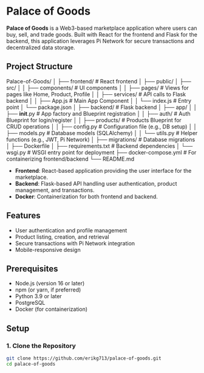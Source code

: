 # Palace of Goods

**Palace of Goods** is a Web3-based marketplace application where users can buy, sell, and trade goods. Built with React for the frontend and Flask for the backend, this application leverages Pi Network for secure transactions and decentralized data storage.

## Project Structure

Palace-of-Goods/
│
├── frontend/                # React frontend
│   ├── public/
│   ├── src/
│   │   ├── components/      # UI components
│   │   ├── pages/           # Views for pages like Home, Product, Profile
│   │   ├── services/        # API calls to Flask backend
│   │   ├── App.js           # Main App Component
│   │   └── index.js         # Entry point
│   └── package.json
│
├── backend/                 # Flask backend
│   ├── app/
│   │   ├── __init__.py      # App factory and Blueprint registration
│   │   ├── auth/            # Auth Blueprint for login/register
│   │   ├── products/        # Products Blueprint for CRUD operations
│   │   ├── config.py        # Configuration file (e.g., DB setup)
│   │   ├── models.py        # Database models (SQLAlchemy)
│   │   └── utils.py         # Helper functions (e.g., JWT, Pi Network)
│   ├── migrations/          # Database migrations
│   ├── Dockerfile
│   ├── requirements.txt     # Backend dependencies
│   └── wsgi.py              # WSGI entry point for deployment
├── docker-compose.yml       # For containerizing frontend/backend
└── README.md


- **Frontend**: React-based application providing the user interface for the marketplace.
- **Backend**: Flask-based API handling user authentication, product management, and transactions.
- **Docker**: Containerization for both frontend and backend.

## Features

- User authentication and profile management
- Product listing, creation, and retrieval
- Secure transactions with Pi Network integration
- Mobile-responsive design

## Prerequisites

- Node.js (version 16 or later)
- npm (or yarn, if preferred)
- Python 3.9 or later
- PostgreSQL
- Docker (for containerization)

## Setup

### 1. Clone the Repository

```bash
git clone https://github.com/erikg713/palace-of-goods.git
cd palace-of-goods
